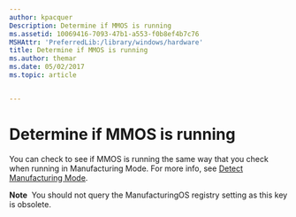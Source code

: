 ```yaml
---
author: kpacquer
Description: Determine if MMOS is running
ms.assetid: 10069416-7093-47b1-a553-f0b8ef4b7c76
MSHAttr: 'PreferredLib:/library/windows/hardware'
title: Determine if MMOS is running
ms.author: themar
ms.date: 05/02/2017
ms.topic: article


---
```


# Determine if MMOS is running


You can check to see if MMOS is running the same way that you check when running in Manufacturing Mode. For more info, see [Detect Manufacturing Mode](how-to-detect-manufacturing-mode.md).

**Note**  You should not query the ManufacturingOS registry setting as this key is obsolete.

 

 

 





